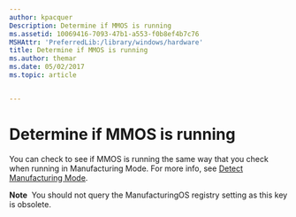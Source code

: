 ```yaml
---
author: kpacquer
Description: Determine if MMOS is running
ms.assetid: 10069416-7093-47b1-a553-f0b8ef4b7c76
MSHAttr: 'PreferredLib:/library/windows/hardware'
title: Determine if MMOS is running
ms.author: themar
ms.date: 05/02/2017
ms.topic: article


---
```


# Determine if MMOS is running


You can check to see if MMOS is running the same way that you check when running in Manufacturing Mode. For more info, see [Detect Manufacturing Mode](how-to-detect-manufacturing-mode.md).

**Note**  You should not query the ManufacturingOS registry setting as this key is obsolete.

 

 

 





